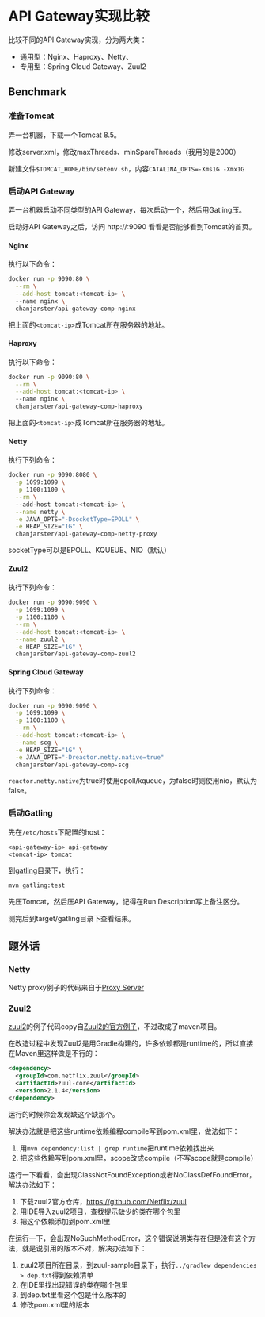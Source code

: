 # API Gateway实现比较

比较不同的API Gateway实现，分为两大类：

* 通用型：Nginx、Haproxy、Netty、
* 专用型：Spring Cloud Gateway、Zuul2

## Benchmark

### 准备Tomcat

弄一台机器，下载一个Tomcat 8.5。

修改server.xml，修改maxThreads、minSpareThreads（我用的是2000）

新建文件`$TOMCAT_HOME/bin/setenv.sh`，内容`CATALINA_OPTS=-Xms1G -Xmx1G`

### 启动API Gateway

弄一台机器启动不同类型的API Gateway，每次启动一个，然后用Gatling压。

启动好API Gateway之后，访问 http://<api-gateway-ip>:9090 看看是否能够看到Tomcat的首页。

#### Nginx

执行以下命令：

```bash
docker run -p 9090:80 \
  --rm \
  --add-host tomcat:<tomcat-ip> \ 
  --name nginx \
  chanjarster/api-gateway-comp-nginx
```

把上面的`<tomcat-ip>`成Tomcat所在服务器的地址。

#### Haproxy

执行以下命令：

```bash
docker run -p 9090:80 \
  --rm \
  --add-host tomcat:<tomcat-ip> \ 
  --name nginx \
  chanjarster/api-gateway-comp-haproxy
```

把上面的`<tomcat-ip>`成Tomcat所在服务器的地址。

#### Netty

执行下列命令：

```bash
docker run -p 9090:8080 \
  -p 1099:1099 \
  -p 1100:1100 \
  --rm \ 
  --add-host tomcat:<tomcat-ip> \
  --name netty \
  -e JAVA_OPTS="-DsocketType=EPOLL" \
  -e HEAP_SIZE="1G" \
  chanjarster/api-gateway-comp-netty-proxy
```

socketType可以是EPOLL、KQUEUE、NIO（默认）

#### Zuul2

执行下列命令：

```bash
docker run -p 9090:9090 \
  -p 1099:1099 \
  -p 1100:1100 \
  --rm \
  --add-host tomcat:<tomcat-ip> \
  --name zuul2 \
  -e HEAP_SIZE="1G" \
  chanjarster/api-gateway-comp-zuul2
```

#### Spring Cloud Gateway

执行下列命令：

```bash
docker run -p 9090:9090 \
  -p 1099:1099 \
  -p 1100:1100 \
  --rm \
  --add-host tomcat:<tomcat-ip> \
  --name scg \
  -e HEAP_SIZE="1G" \
  -e JAVA_OPTS="-Dreactor.netty.native=true"
  chanjarster/api-gateway-comp-scg
```

`reactor.netty.native`为true时使用epoll/kqueue，为false时则使用nio，默认为false。

### 启动Gatling

先在`/etc/hosts`下配置的host：

```txt
<api-gateway-ip> api-gateway
<tomcat-ip> tomcat
```

到[gatling](gatling)目录下，执行：

```bash
mvn gatling:test
```

先压Tomcat，然后压API Gateway，记得在Run Description写上备注区分。

测完后到target/gatling目录下查看结果。


## 题外话

### Netty

Netty proxy例子的代码来自于[Proxy Server](https://netty.io/4.1/xref/io/netty/example/proxy/package-summary.html)

### Zuul2

[zuul2](zuul2)的例子代码copy自[Zuul2的官方例子](https://github.com/Netflix/zuul/tree/2.1/zuul-sample)，不过改成了maven项目。

在改造过程中发现Zuul2是用Gradle构建的，许多依赖都是runtime的，所以直接在Maven里这样做是不行的：

```xml
<dependency>
  <groupId>com.netflix.zuul</groupId>
  <artifactId>zuul-core</artifactId>
  <version>2.1.4</version>
</dependency>
```

运行的时候你会发现缺这个缺那个。

解决办法就是把这些runtime依赖编程compile写到pom.xml里，做法如下：

1. 用`mvn dependency:list | grep runtime`把runtime依赖找出来
1. 把这些依赖写到pom.xml里，scope改成compile（不写scope就是compile）

运行一下看看，会出现ClassNotFoundException或者NoClassDefFoundError，解决办法如下：

1. 下载zuul2官方仓库，https://github.com/Netflix/zuul
1. 用IDE导入zuul2项目，查找提示缺少的类在哪个包里
1. 把这个依赖添加到pom.xml里

在运行一下，会出现NoSuchMethodError，这个错误说明类存在但是没有这个方法，就是说引用的版本不对，解决办法如下：

1. zuul2项目所在目录，到zuul-sample目录下，执行`../gradlew dependencies > dep.txt`得到依赖清单
1. 在IDE里找出现错误的类在哪个包里
1. 到dep.txt里看这个包是什么版本的
1. 修改pom.xml里的版本
